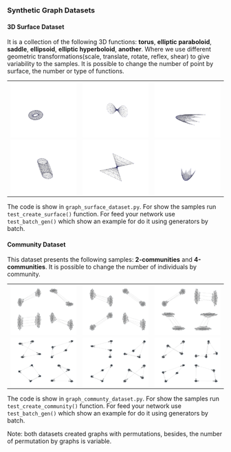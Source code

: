 
### Synthetic Graph Datasets

#### 3D Surface Dataset
It is a collection of the following 3D functions: **torus**, **elliptic paraboloid**, **saddle**, **ellipsoid**, **elliptic hyperboloid**, **another**.
Where we use different geometric transformations(scale, translate, rotate, reflex, shear) to give variability to the samples.
It is possible to change the number of point by surface, the number or type of functions.

<table>
  <tr>
    <th><img src="surface/example/surf_1.png" alt="non-trivial image" width="100%" align="center"></th>
    <th><img src="surface/example/surf_2.png" alt="non-trivial image" width="100%" align="center"></th>
    <th><img src="surface/example/surf_8.png" alt="non-trivial image" width="100%" align="center"></th>
  </tr>
  <tr>
    <td><img src="surface/example/surf_6.png" alt="non-trivial image" width="100%" align="center"></td>
    <td><img src="surface/example/surf_9.png" alt="non-trivial image" width="100%" align="center"></td>
    <td><img src="surface/example/surf_4.png" alt="non-trivial image" width="100%" align="center"></td>
  </tr>
</table>

The code is show in `graph_surface_dataset.py`. For show the samples run `test_create_surface()` function.
For feed your network use `test_batch_gen()` which show an example for do it using generators by batch.

#### Community Dataset
This dataset presents the following samples: **2-communities** and **4-communities**.
It is possible to change the number of individuals by community.

<table>
  <tr>
    <th><img src="community/example/comm_20.png" alt="non-trivial image" width="100%" align="center"></th>
    <th><img src="community/example/comm_24.png" alt="non-trivial image" width="100%" align="center"></th>
    <th><img src="community/example/comm_28.png" alt="non-trivial image" width="100%" align="center"></th>
  </tr>
  <tr>
    <td><img src="community/example/comm_00.png" alt="non-trivial image" width="100%" align="center"></td>
    <td><img src="community/example/comm_04.png" alt="non-trivial image" width="100%" align="center"></td>
    <td><img src="community/example/comm_08.png" alt="non-trivial image" width="100%" align="center"></td>
  </tr>
</table>

The code is show in `graph_communty_dataset.py`. For show the samples run `test_create_community()` function.
For feed your network use `test_batch_gen()` which show an example for do it using generators by batch.

Note: both datasets created graphs with permutations, besides, the number of permutation by graphs is variable.
